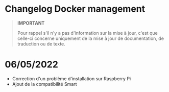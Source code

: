 # Changelog Docker management

>**IMPORTANT**
>
>Pour rappel s'il n'y a pas d'information sur la mise à jour, c'est que celle-ci concerne uniquement de la mise à jour de documentation, de traduction ou de texte.

# 06/05/2022

- Correction d'un problème d'installation sur Raspberry Pi
- Ajout de la compatibilité Smart
